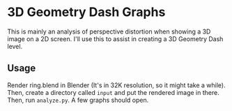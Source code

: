 # 3D Geometry Dash Graphs

This is mainly an analysis of perspective distortion when showing a 3D image on a 2D screen. I'll use this to assist in creating a 3D Geometry Dash level.

## Usage

Render ring.blend in Blender (It's in 32K resolution, so it might take a while). Then, create a directory called `input` and put the rendered image in there. Then, run `analyze.py`. A few graphs should open.